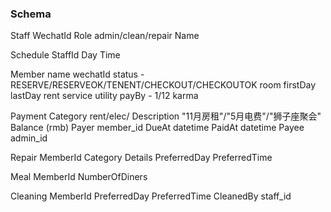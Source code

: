 ### Schema

Staff
  WechatId
  Role admin/clean/repair
  Name
  
Schedule
  StaffId
  Day
  Time

Member
  name
  wechatId
  status - RESERVE/RESERVEOK/TENENT/CHECKOUT/CHECKOUTOK
  room
  firstDay
  lastDay
  rent
  service
  utility
  payBy - 1/12
  karma

Payment
  Category rent/elec/
  Description "11月房租"/"5月电费"/"狮子座聚会"
  Balance (rmb)
  Payer member_id
  DueAt datetime
  PaidAt datetime
  Payee admin_id

Repair
  MemberId
  Category
  Details
  PreferredDay
  PreferredTime

Meal
  MemberId
  NumberOfDiners

Cleaning
  MemberId
  PreferredDay
  PreferredTime
  CleanedBy staff_id
  

